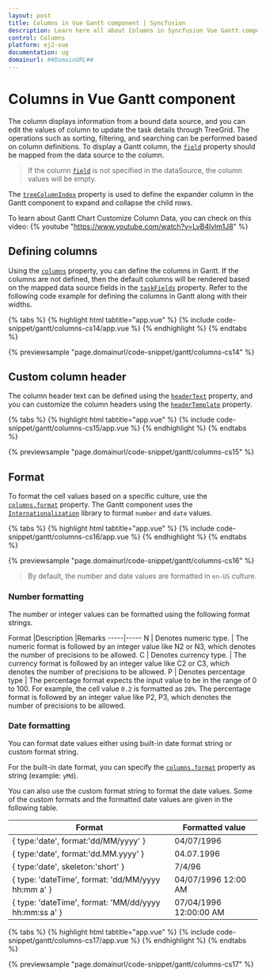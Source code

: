 ```yaml
---
layout: post
title: Columns in Vue Gantt component | Syncfusion
description: Learn here all about Columns in Syncfusion Vue Gantt component of Syncfusion Essential JS 2 and more.
control: Columns 
platform: ej2-vue
documentation: ug
domainurl: ##DomainURL##
---
```


# Columns in Vue Gantt component

The column displays information from a bound data source, and you can edit the values of column to update the task details through TreeGrid. The operations such as sorting, filtering, and searching can be performed based on column definitions. To display a Gantt column, the [`field`](https://ej2.syncfusion.com/vue/documentation/api/gantt/column/#field) property should be mapped from the data source to the column.

> If the column [`field`](https://ej2.syncfusion.com/vue/documentation/api/gantt/column/#field) is not specified in the dataSource, the column values will be empty.

The [`treeColumnIndex`](https://ej2.syncfusion.com/vue/documentation/api/gantt/#treecolumnindex) property is used to define the expander column in the Gantt component to expand and collapse the child rows.

To learn about Gantt Chart Customize Column Data, you can check on this video:
{% youtube "https://www.youtube.com/watch?v=LvB4lvlm1J8" %}

## Defining columns

Using the [`columns`](https://ej2.syncfusion.com/vue/documentation/api/gantt/#columns) property, you can define the columns in Gantt. If the columns are not defined, then the default columns will be rendered based on the mapped data source fields in the [`taskFields`](https://ej2.syncfusion.com/vue/documentation/api/gantt/#taskfields) property. Refer to the following code example for defining the columns in Gantt along with their widths.

{% tabs %}
{% highlight html tabtitle="app.vue" %}
{% include code-snippet/gantt/columns-cs14/app.vue %}
{% endhighlight %}
{% endtabs %}
        
{% previewsample "page.domainurl/code-snippet/gantt/columns-cs14" %}

## Custom column header

The column header text can be defined using the [`headerText`](https://ej2.syncfusion.com/vue/documentation/api/gantt/column/#headertext) property, and you can customize the column headers using the [`headerTemplate`](https://ej2.syncfusion.com/vue/documentation/api/gantt/column/#headertemplate) property.

{% tabs %}
{% highlight html tabtitle="app.vue" %}
{% include code-snippet/gantt/columns-cs15/app.vue %}
{% endhighlight %}
{% endtabs %}
        
{% previewsample "page.domainurl/code-snippet/gantt/columns-cs15" %}

## Format

To format the cell values based on a specific culture, use the [`columns.format`](https://ej2.syncfusion.com/vue/documentation/api/gantt/column/#format) property. The Gantt component uses the [`Internationalization`](../../common/internationalization) library to format `number` and `date` values.

{% tabs %}
{% highlight html tabtitle="app.vue" %}
{% include code-snippet/gantt/columns-cs16/app.vue %}
{% endhighlight %}
{% endtabs %}
        
{% previewsample "page.domainurl/code-snippet/gantt/columns-cs16" %}

> By default, the number and date values are formatted in `en-US` culture.

### Number formatting

The number or integer values can be formatted using the following format strings.

Format |Description |Remarks
-----|-----
N | Denotes numeric type. | The numeric format is followed by an integer value like N2 or N3, which denotes the number of precisions to be allowed.
C | Denotes currency type. | The currency format is followed by an integer value like C2 or C3, which denotes the number of precisions to be allowed.
P | Denotes percentage type | The percentage format expects the input value to be in the range of 0 to 100. For example, the cell value `0.2` is formatted as `20%`. The percentage format is followed by an integer value like P2, P3, which denotes the number of precisions to be allowed.

### Date formatting

You can format date values either using built-in date format string or custom format string.

For the built-in date format, you can specify the [`columns.format`](https://ej2.syncfusion.com/vue/documentation/api/gantt/column/#format) property as string (example: `yMd`).

You can also use the custom format string to format the date values. Some of the custom formats and the formatted date values are given in the following table.

Format | Formatted value
-----|-----
{ type:'date', format:'dd/MM/yyyy' } | 04/07/1996
{ type:'date', format:'dd.MM.yyyy' } | 04.07.1996
{ type:'date', skeleton:'short' } | 7/4/96
{ type: 'dateTime', format: 'dd/MM/yyyy hh:mm a' } | 04/07/1996 12:00 AM
{ type: 'dateTime', format: 'MM/dd/yyyy hh:mm:ss a' } | 07/04/1996 12:00:00 AM

{% tabs %}
{% highlight html tabtitle="app.vue" %}
{% include code-snippet/gantt/columns-cs17/app.vue %}
{% endhighlight %}
{% endtabs %}
        
{% previewsample "page.domainurl/code-snippet/gantt/columns-cs17" %}